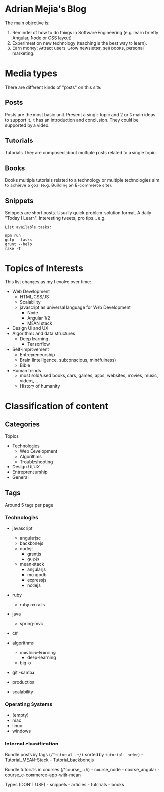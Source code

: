 # Adrian Mejia's Blog

The main objective is:

1. Reminder of how to do things in Software Engineering (e.g. learn briefly Angular, Node or CSS layout)
2. Experiment on new technology (teaching is the best way to learn).
3. Earn money: Attract users, Grow newsletter, sell books, personal marketing.

# Media types

There are different kinds of "posts" on this site:

## Posts
Posts are the most basic unit. Present a single topic and 2 or 3 main ideas to support it. It has an introduction and conclusion.
They could be supported by a video.

## Tutorials
Tutorials They are composed about multiple posts related to a single topic.

## Books
Books multiple tutorials related to a technology or multiple technologies aim to achieve a goal (e.g. Building an E-commerce site).

## Snippets
Snippets are short posts. Usually quick problem-solution format. A daily "Today I Learn". Interesting tweets, pro tips...
e.g.
```
List available tasks:

npm run
gulp --tasks
grunt --help
rake -T
```

# Topics of Interests

This list changes as my I evolve over time:

- Web Development
  - HTML/CSS/JS
  - Scalability
  - javascript as universal language for Web Development
    - Node
    - Angular 1/2
    - MEAN stack
- Design UI and UX
- Algorithms and data structures
  - Deep learning
    - Tensorflow
- Self-improvement
  - Entrepreneurship
  - Brain (Intelligence, subconscious, mindfulness)
  - Bible
- Human trends
  - most sold/used books, cars, games, apps, websites, movies, music, videos,...
  - History of humanity

# Classification of content

## Categories

Topics

- Technologies
  - Web Development
  - Algorithms
  - Troubleshooting
- Design UI/UX
- Entrepreneurship
- General

## Tags

Around 5 tags per page

### Technologies

- javascript
  - angularjsc
  - backbonejs
  - nodejs
    - gruntjs
    - gulpjs
  - mean-stack
    - angularjs
    - mongodb
    - expressjs
    - nodejs
- ruby
  - ruby on rails
- java
  - spring-mvc
- c#

- algorithms
  - machine-learning
    - deep-learning
  - big-o
- git
-samba

- production
- scalability


### Operating Systems
- (empty)
- mac
- linux
- windows


### Internal classification

  Bundle posts by tags (`/^tutorial_.+/i` sorted by `tutorial__order`)
    - Tutorial_MEAN-Stack
    - Tutorial_backbonejs

  Bundle tutorials in courses (/^course_.+/i)
    - course_node
    - course_angular
    - course_e-commerce-app-with-mean





Types (DON'T USE)
    - snippets
    - articles
    - tutorials
    - books
